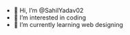 - 👋 Hi, I’m @SahilYadav02
- 👀 I’m interested in coding
- 🌱 I’m currently learning web designing


<!---
SahilYadav02/SahilYadav02 is a ✨ special ✨ repository because its `README.md` (this file) appears on your GitHub profile.
You can click the Preview link to take a look at your changes.
--->
